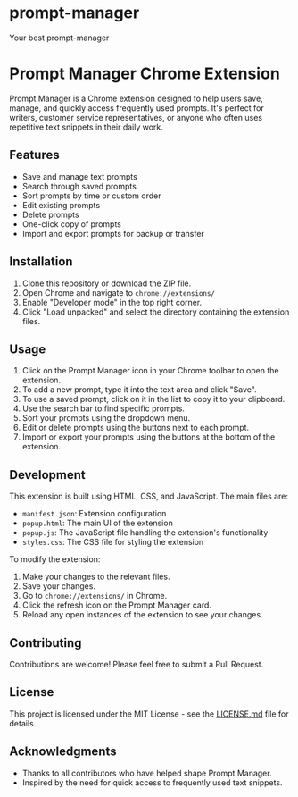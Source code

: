 # prompt-manager
Your best prompt-manager

# Prompt Manager Chrome Extension

Prompt Manager is a Chrome extension designed to help users save, manage, and quickly access frequently used prompts. It's perfect for writers, customer service representatives, or anyone who often uses repetitive text snippets in their daily work.

## Features

- Save and manage text prompts
- Search through saved prompts
- Sort prompts by time or custom order
- Edit existing prompts
- Delete prompts
- One-click copy of prompts
- Import and export prompts for backup or transfer

## Installation

1. Clone this repository or download the ZIP file.
2. Open Chrome and navigate to `chrome://extensions/`
3. Enable "Developer mode" in the top right corner.
4. Click "Load unpacked" and select the directory containing the extension files.

## Usage

1. Click on the Prompt Manager icon in your Chrome toolbar to open the extension.
2. To add a new prompt, type it into the text area and click "Save".
3. To use a saved prompt, click on it in the list to copy it to your clipboard.
4. Use the search bar to find specific prompts.
5. Sort your prompts using the dropdown menu.
6. Edit or delete prompts using the buttons next to each prompt.
7. Import or export your prompts using the buttons at the bottom of the extension.

## Development

This extension is built using HTML, CSS, and JavaScript. The main files are:

- `manifest.json`: Extension configuration
- `popup.html`: The main UI of the extension
- `popup.js`: The JavaScript file handling the extension's functionality
- `styles.css`: The CSS file for styling the extension

To modify the extension:

1. Make your changes to the relevant files.
2. Save your changes.
3. Go to `chrome://extensions/` in Chrome.
4. Click the refresh icon on the Prompt Manager card.
5. Reload any open instances of the extension to see your changes.

## Contributing

Contributions are welcome! Please feel free to submit a Pull Request.

## License

This project is licensed under the MIT License - see the [LICENSE.md](LICENSE.md) file for details.

## Acknowledgments

- Thanks to all contributors who have helped shape Prompt Manager.
- Inspired by the need for quick access to frequently used text snippets.
